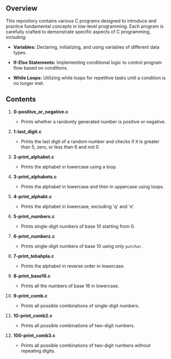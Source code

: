 ## Overview

This repository contains various C programs designed to introduce and practice fundamental concepts in low-level programming. Each program is carefully crafted to demonstrate specific aspects of C programming, including:

- **Variables:** Declaring, initializing, and using variables of different data types.
  
- **If-Else Statements:** Implementing conditional logic to control program flow based on conditions.

- **While Loops:** Utilizing while loops for repetitive tasks until a condition is no longer met.

## Contents

1. **0-positive_or_negative.c**
   - Prints whether a randomly generated number is positive or negative.

2. **1-last_digit.c**
   - Prints the last digit of a random number and checks if it is greater than 5, zero, or less than 6 and not 0.

3. **2-print_alphabet.c**
   - Prints the alphabet in lowercase using a loop.

4. **3-print_alphabets.c**
   - Prints the alphabet in lowercase and then in uppercase using loops.

5. **4-print_alphabt.c**
   - Prints the alphabet in lowercase, excluding 'q' and 'e'.

6. **5-print_numbers.c**
   - Prints single-digit numbers of base 10 starting from 0.

7. **6-print_numberz.c**
   - Prints single-digit numbers of base 10 using only `putchar`.

8. **7-print_tebahpla.c**
   - Prints the alphabet in reverse order in lowercase.

9. **8-print_base16.c**
   - Prints all the numbers of base 16 in lowercase.

10. **9-print_comb.c**
    - Prints all possible combinations of single-digit numbers.

11. **10-print_comb2.c**
    - Prints all possible combinations of two-digit numbers.

12. **100-print_comb3.c**
    - Prints all possible combinations of two-digit numbers without repeating digits.
